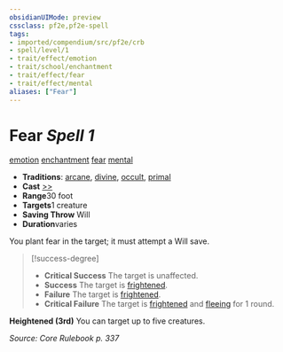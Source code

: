 ```yaml
---
obsidianUIMode: preview
cssclass: pf2e,pf2e-spell
tags:
- imported/compendium/src/pf2e/crb
- spell/level/1
- trait/effect/emotion
- trait/school/enchantment
- trait/effect/fear
- trait/effect/mental
aliases: ["Fear"]
---
```

# Fear *Spell 1*   
[emotion](emotion.md)  [enchantment](enchantment.md)  [fear](rules/traits/fear.md)  [mental](mental.md)  

- **Traditions**: [arcane](arcane.md), [divine](divine.md), [occult](occult.md), [primal](primal.md)
- **Cast** [>>](chapter-9-playing-the-game.md#Actions "Two-Action") 
- **Range**30 foot
- **Targets**1 creature
- **Saving Throw** Will
- **Duration**varies

You plant fear in the target; it must attempt a Will save.

> [!success-degree] 
> - **Critical Success** The target is unaffected.
> - **Success** The target is [frightened](conditions.md#Frightened).
> - **Failure** The target is [frightened](conditions.md#Frightened).
> - **Critical Failure** The target is [frightened](conditions.md#Frightened) and [fleeing](conditions.md#Fleeing) for 1 round.

**Heightened (3rd)** You can target up to five creatures.

*Source: Core Rulebook p. 337*